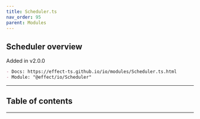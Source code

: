 ```yaml
---
title: Scheduler.ts
nav_order: 95
parent: Modules
---
```


## Scheduler overview

Added in v2.0.0

```md
- Docs: https://effect-ts.github.io/io/modules/Scheduler.ts.html
- Module: "@effect/io/Scheduler"
```

---

<h2 class="text-delta">Table of contents</h2>

---
